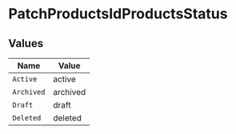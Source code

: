 # PatchProductsIdProductsStatus


## Values

| Name       | Value      |
| ---------- | ---------- |
| `Active`   | active     |
| `Archived` | archived   |
| `Draft`    | draft      |
| `Deleted`  | deleted    |